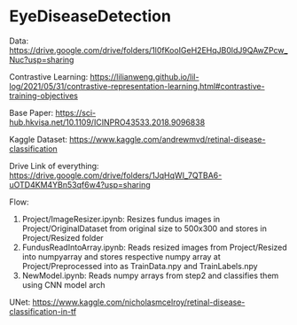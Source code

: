 # EyeDiseaseDetection

Data:
https://drive.google.com/drive/folders/1l0fKooIGeH2EHqJB0ldJ9QAwZPcw_Nuc?usp=sharing

Contrastive Learning:
https://lilianweng.github.io/lil-log/2021/05/31/contrastive-representation-learning.html#contrastive-training-objectives

Base Paper: https://sci-hub.hkvisa.net/10.1109/ICINPRO43533.2018.9096838

Kaggle Dataset: https://www.kaggle.com/andrewmvd/retinal-disease-classification

Drive Link of everything: https://drive.google.com/drive/folders/1JqHqWI_7QTBA6-uOTD4KM4YBn53qf6w4?usp=sharing


Flow:
1) Project/ImageResizer.ipynb: Resizes fundus images in Project/OriginalDataset from original size to 500x300 and stores in Project/Resized folder
2) FundusReadIntoArray.ipynb: Reads resized images from Project/Resized into numpyarray and stores respective numpy array at Project/Preprocessed into as TrainData.npy and TrainLabels.npy
3) NewModel.ipynb: Reads numpy arrays from step2 and classifies them using CNN model arch


UNet: https://www.kaggle.com/nicholasmcelroy/retinal-disease-classification-in-tf
